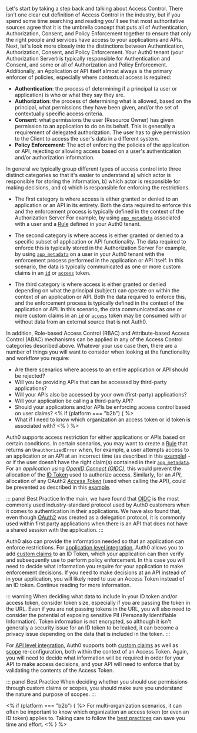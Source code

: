 Let's start by taking a step back and talking about Access Control. There isn't one clear cut definition of Access Control in the industry, but if you spend some time searching and reading you'll see that most authoritative sources agree that it is the umbrella concept that puts all of Authentication, Authorization, Consent, and Policy Enforcement together to ensure that only the right people and services have access to your applications and APIs.  Next, let's look more closely into the distinctions between Authentication, Authorization, Consent, and Policy Enforcement. Your Auth0 tenant (your Authorization Server) is typically responsible for Authentication and Consent, and some or all of Authorization and Policy Enforcement. Additionally, an Application or API itself almost always is the primary enforcer of policies, especially where contextual access is required:

* **Authentication**: the process of determining if a principal (a user or application) is who or what they say they are.
* **Authorization**: the process of determining what is allowed, based on the principal, what permissions they have been given, and/or the set of contextually specific access criteria.
* **Consent**: what permissions the user (Resource Owner) has given permission to an application to do on its behalf. This is generally a requirement of delegated authorization.  The user has to give permission to the Client to access the user's data in a different system.
* **Policy Enforcement**: The act of enforcing the policies of the application or API, rejecting or allowing access based on a user's authentication and/or authorization information.

In general we typically group different types of access control into three distinct categories so that it's easier to understand a) which actor is responsible for storing the information, b) which actor is responsible for making decisions, and c) which is responsible for enforcing the restrictions.

* The first category is where access is either granted or denied to an application or an API in its entirety. Both the data required to enforce this and the enforcement process is typically defined in the context of the Authorization Server For example, by using [`app_metadata`](/users/concepts/overview-user-metadata) associated with a user and a [Rule](/rules) defined in your Auth0 tenant.

* The second category is where access is either granted or denied to a specific subset of application or API functionality. The data required to enforce this is typically stored in the Authorization Server For example, by using [`app_metadata`](/users/concepts/overview-user-metadata) on a user in your Auth0 tenant with the enforcement process performed in the application or API itself. In this scenario, the data is typically communicated as one or more custom claims in an [`id`](/tokens/concepts/id-tokens) or [`access`](/tokens/concepts/access-tokens) token.

* The third category is where access is either granted or denied depending on what the principal (subject) can operate on within the context of an application or API. Both the data required to enforce this, and the enforcement process is typically defined in the context of the application or API. In this scenario, the data communicated as one or more custom claims in an [`id`](/tokens/concepts/id-tokens) or [`access`](/tokens/concepts/access-tokens) token may be consumed with or without data from an external source that is not Auth0.

In addition, Role-based Access Control (RBAC) and Attribute-based Access Control (ABAC) mechanisms can be applied in any of the Access Control categories described above. Whatever your use case then, there are a number of things you will want to consider when looking at the functionality and workflow you require:

* Are there scenarios where access to an entire application or API should be rejected?
* Will you be providing APIs that can be accessed by third-party applications?
* Will your APIs also be accessed by your own (first-party) applications?
* Will your application be calling a third-party API?
* Should your applications and/or APIs be enforcing access control based on user claims?
<% if (platform === "b2b") { %>
* What if I need to know which organization an access token or id token is associated with?
<%  } %>

Auth0 supports access restriction for either applications or APIs based on certain conditions. In certain scenarios, you may want to create a [Rule](/rules) that returns an `UnauthorizedError` when, for example, a user attempts access to an application or an API at an incorrect time (as described in this [example](/authorization/concepts/sample-use-cases-rules#allow-access-only-on-weekdays-for-a-specific-application)) - or if the user doesn’t have the right claim(s) contained in their [`app_metadata`](/users/concepts/overview-user-metadata). For an _application_ using <dfn data-key="openid">[OpenID Connect (OIDC)](/protocols/oidc)</dfn>, this would prevent the allocation of the [ID Token](/tokens/concepts/id-tokens) used to authorize access. Similarly, for an _API_, allocation of any OAuth2 <dfn data-key="Access Token">[Access Token](/tokens/concepts/access-tokens)</dfn> (used when calling the API), could be prevented as described in this [example](/api-auth/restrict-access-api#example-deny-access-to-anyone-calling-the-api).

::: panel Best Practice
In the main, we have found that [OIDC](/protocols/oidc) is the most commonly used industry-standard protocol used by Auth0 customers when it comes to authentication in their applications. We have also found that, even though [OAuth2](protocols/oauth2) was created as a delegation protocol, it is commonly used within first party applications when there is an API that does not have a shared session with the application.
:::

Auth0 also can provide the information needed so that an application can enforce restrictions. For [application level integration](#application-integration), Auth0 allows you to add [custom claims](#id-token-claims) to an ID Token, which your application can then verify and subsequently use to perform policy enforcement. In this case you will need to decide what information you require for your application to make enforcement decisions.  If you need to make decisions at an API instead of in your application, you will likely need to use an Access Token instead of an ID token.  Continue reading for more information.

::: warning
When deciding what data to include in your ID token and/or access token, consider token size, especially if you are passing the token in the URL. Even if you are not passing tokens in the URL, you will also need to consider the potential of exposing sensitive PII (Personally Identifiable Information). Token information is not encrypted, so although it isn't generally a security issue for an ID token to be leaked, it can become a privacy issue depending on the data that is included in the token.
:::

For [API level integration](#api-integration), Auth0 supports both [custom claims](#access-token-claims) as well as [scope](#access-token-scopes) re-configuration, both within the context of an Access Token. Again, you will need to decide what information will be required in order for your API to make access decisions, and your API will need to enforce that by validating the contents of the Access Token.

::: panel Best Practice
When deciding whether you should use permissions through custom claims or scopes, you should make sure you understand the nature and purpose of scopes.
:::

<% if (platform === "b2b") { %>
For multi-organization scenarios, it can often be important to know which organization an access token (or even an ID token) applies to. Taking care to follow the [best practices](#organization-data-in-an-access-token) can save you time and effort. 
<% } %>
